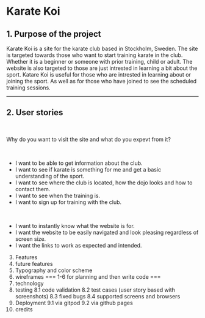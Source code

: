 # Karate Koi

## 1. Purpose of the project


Karate Koi is a site for the karate club based in Stockholm, Sweden. The site is targeted towards those who want to start training karate in the club. Whether it is a beginner or someone with prior training, child or adult. The website is also targeted to those are just intrested in learning a bit about the sport. Katare Koi is useful for those who are intrested in learning about or joining the sport. As well as for those who have joined to see the scheduled training sessions.

---


## 2. User stories


<br>


Why do you want to visit the site and what do you expevt from it?


<br>


- I want to be able to get information about the club.
- I want to see if karate is something for me and get a basic understanding of the sport.
- I want to see where the club is located, how the dojo looks and how to contact them.
- I want to see when the training is.
- I want to sign up for training with the club.


<br>


- I want to instantly know what the website is for.
- I want the website to be easily navigated and look pleasing regardless of screen size.
- I want the links to work as expected and intended.

3. Features
4. future features
5. Typography and color scheme
6. wireframes
=== 1-6 for planning and then write code ===
7. technology
8. testing
   8.1 code validation
   8.2 test cases (user story based with screenshots)
   8.3 fixed bugs
   8.4 supported screens and browsers
9. Deployment
   9.1 via gitpod
   9.2 via github pages
10. credits